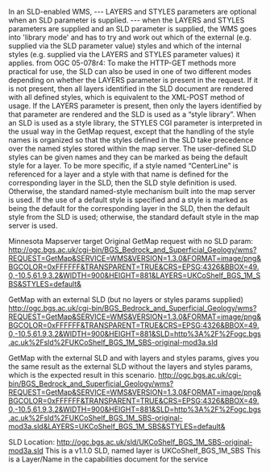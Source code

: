 In an SLD-enabled WMS, 
 --- LAYERS and STYLES parameters are optional when an SLD parameter is supplied.
 --- when the LAYERS and STYLES parameters are supplied and an SLD parameter is supplied, the WMS goes into 'library mode' and has to try and work out which of the external (e.g. supplied via the SLD parameter value) styles and which of the internal styles (e.g. supplied via the LAYERS and STYLES parameter values) it applies.
 from OGC 05-078r4:
 To make the HTTP-GET methods more practical for use, the SLD can also be used in
one of two different modes depending on whether the LAYERS parameter is present in
the request. If it is not present, then all layers identified in the SLD document are
rendered with all defined styles, which is equivalent to the XML-POST method of usage.
If the LAYERS parameter is present, then only the layers identified by that parameter are
rendered and the SLD is used as a “style library”.
When an SLD is used as a style library, the STYLES CGI parameter is interpreted in the
usual way in the GetMap request, except that the handling of the style names is
organized so that the styles defined in the SLD take precedence over the named styles
stored within the map server. The user-defined SLD styles can be given names and they
can be marked as being the default style for a layer. To be more specific, if a style named
“CenterLine” is referenced for a layer and a style with that name is defined for the
corresponding layer in the SLD, then the SLD style definition is used. Otherwise, the
standard named-style mechanism built into the map server is used. If the use of a default
style is specified and a style is marked as being the default for the corresponding layer in
the SLD, then the default style from the SLD is used; otherwise, the standard default style
in the map server is used.



Minnesota Mapserver target
Original GetMap request with no SLD param:
http://ogc.bgs.ac.uk/cgi-bin/BGS_Bedrock_and_Superficial_Geology/wms?REQUEST=GetMap&SERVICE=WMS&VERSION=1.3.0&FORMAT=image/png&BGCOLOR=0xFFFFFF&TRANSPARENT=TRUE&CRS=EPSG:4326&BBOX=49.0,-10.5,61.9,3.2&WIDTH=900&HEIGHT=881&LAYERS=UKCoShelf_BGS_1M_SBS&STYLES=default&

GetMap with an external SLD (but no layers or styles params supplied)
http://ogc.bgs.ac.uk/cgi-bin/BGS_Bedrock_and_Superficial_Geology/wms?REQUEST=GetMap&SERVICE=WMS&VERSION=1.3.0&FORMAT=image/png&BGCOLOR=0xFFFFFF&TRANSPARENT=TRUE&CRS=EPSG:4326&BBOX=49.0,-10.5,61.9,3.2&WIDTH=900&HEIGHT=881&SLD=http%3A%2F%2Fogc.bgs.ac.uk%2Fsld%2FUKCoShelf_BGS_1M_SBS-original-mod3a.sld

GetMap with the external SLD and with layers and styles params, gives you the same result as the external SLD without the layers and styles params, which is the expected result in this scenario.
http://ogc.bgs.ac.uk/cgi-bin/BGS_Bedrock_and_Superficial_Geology/wms?REQUEST=GetMap&SERVICE=WMS&VERSION=1.3.0&FORMAT=image/png&BGCOLOR=0xFFFFFF&TRANSPARENT=TRUE&CRS=EPSG:4326&BBOX=49.0,-10.5,61.9,3.2&WIDTH=900&HEIGHT=881&SLD=http%3A%2F%2Fogc.bgs.ac.uk%2Fsld%2FUKCoShelf_BGS_1M_SBS-original-mod3a.sld&LAYERS=UKCoShelf_BGS_1M_SBS&STYLES=default&

SLD Location: http://ogc.bgs.ac.uk/sld/UKCoShelf_BGS_1M_SBS-original-mod3a.sld This is a v1.1.0 SLD, named layer is UKCoShelf_BGS_1M_SBS
This is a Layer/Name in the capabilities document for the service